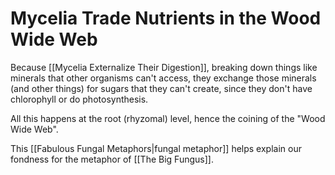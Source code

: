 # Mycelia Trade Nutrients in the Wood Wide Web

Because [[Mycelia Externalize Their Digestion]], breaking down things like minerals that other organisms can't access, they exchange those minerals (and other things) for sugars that they can't create, since they don't have chlorophyll or do photosynthesis. 

All this happens at the root (rhyzomal) level, hence the coining of the "Wood Wide Web". 

This [[Fabulous Fungal Metaphors|fungal metaphor]] helps explain our fondness for the metaphor of [[The Big Fungus]].
